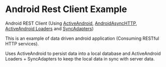 Android Rest Client Example
===========================

Android REST Client (Using <a href="https://github.com/pardom/ActiveAndroid">ActiveAndroid</a>, <a href="http://loopj.com/android-async-http/">AndroidAsyncHTTP</a>, <a href="https://github.com/3squared/ActiveAndroid-Loaders">ActiveAndroid Loaders</a> and <a href="http://developer.android.com/training/sync-adapters/index.html">SyncAdapters</a>)

This is an example of data driven android application (Consuming RESTful HTTP services).

Uses ActiveAndroid to persist data into a local database and ActiveAndroid Loaders + SyncAdapters to keep the local data in sync with server data.

